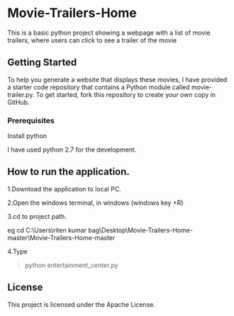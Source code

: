 # Movie-Trailers-Home

This is a  basic python project showing a webpage with a list of movie trailers, where users can click to  see a trailer of the 
movie


## Getting Started

To help you generate a website that displays these movies, I have  provided a starter code repository that contains a Python module called movie-trailer.py. To get started, fork this repository to create your own copy in GitHub.

### Prerequisites
Install python

I have used python 2.7 for the development.

## How to run the application.
1.Download the application to local PC.

2.Open the windows terminal, in windows (windows key +R)

3.cd to project path.

eg  cd C:\Users\riten kumar bag\Desktop\Movie-Trailers-Home-master\Movie-Trailers-Home-master

4.Type 

> python entertainment_center.py

## License

This project is licensed under the Apache License.





